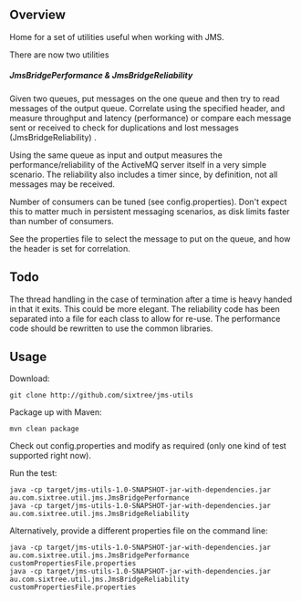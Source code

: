 ## Overview

Home for a set of utilities useful when working with JMS.

There are now two utilities 

##### JmsBridgePerformance & JmsBridgeReliability

Given two queues, put messages on the one queue and then try to read messages of the output queue. Correlate using the specified header, and measure throughput and latency (performance) or compare each message sent or received to check for duplications and lost messages (JmsBridgeReliability) .

Using the same queue as input and output measures the performance/reliability of the ActiveMQ server itself in a very simple scenario.
The reliability also includes a timer since, by definition, not all messages may be received.

Number of consumers can be tuned (see config.properties). Don't expect this to matter much in persistent messaging scenarios, as disk limits faster than number of consumers.

See the properties file to select the message to put on the queue, and how the header is set for correlation.

## Todo
The thread handling in the case of termination after a time is heavy handed in that it exits.  This could be more elegant.
The reliability code has been separated into a file for each class to allow for re-use.  The performance code should be rewritten to use the common libraries. 

## Usage

Download:

	git clone http://github.com/sixtree/jms-utils

Package up with Maven:

	mvn clean package

Check out config.properties and modify as required (only one kind of test supported right now).

Run the test:

	java -cp target/jms-utils-1.0-SNAPSHOT-jar-with-dependencies.jar au.com.sixtree.util.jms.JmsBridgePerformance
	java -cp target/jms-utils-1.0-SNAPSHOT-jar-with-dependencies.jar au.com.sixtree.util.jms.JmsBridgeReliability

Alternatively, provide a different properties file on the command line:

	java -cp target/jms-utils-1.0-SNAPSHOT-jar-with-dependencies.jar au.com.sixtree.util.jms.JmsBridgePerformance customPropertiesFile.properties
	java -cp target/jms-utils-1.0-SNAPSHOT-jar-with-dependencies.jar au.com.sixtree.util.jms.JmsBridgeReliability customPropertiesFile.properties
	